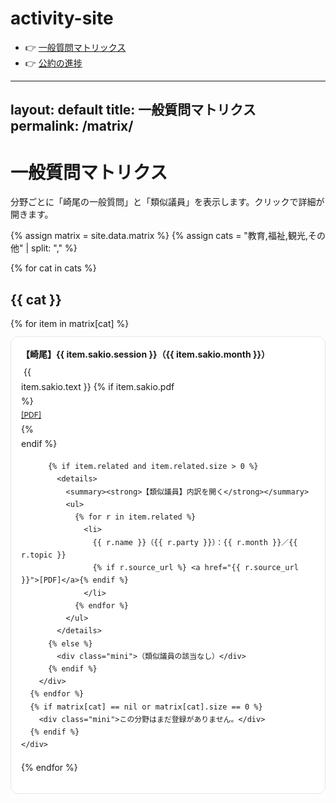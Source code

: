 # activity-site

- 👉 [一般質問マトリックス](/activity-site/matrix/)
- 👉 [公約の進捗](/activity-site/pledges/)
---
layout: default
title: 一般質問マトリクス
permalink: /matrix/
---

<link rel="stylesheet" href="{{ site.baseurl }}/assets/style.css">

<div class="wrapper">
  <h1>一般質問マトリクス</h1>
  <p class="meta">分野ごとに「崎尾の一般質問」と「類似議員」を表示します。クリックで詳細が開きます。</p>

  {% assign matrix = site.data.matrix %}
  {% assign cats = "教育,福祉,観光,その他" | split: "," %}

  <style>
    .matrix-field .card{border:1px solid #e5e7eb;border-radius:12px;padding:16px;margin:12px 0;line-height:1.7;background:#fff}
    details{margin-top:.25rem}
    summary{cursor:pointer}
    .mini{color:#6b7280;font-size:12px}
    @media (max-width:768px){.matrix-field .card{padding:14px}}
  </style>

  {% for cat in cats %}
    <h2 id="{{ cat }}">{{ cat }}</h2>
    <div class="matrix-field">
      {% for item in matrix[cat] %}
        <div class="card">
          <div><strong>【崎尾】{{ item.sakio.session }}（{{ item.sakio.month }}）</strong></div>
          <div style="white-space:pre-wrap; margin:.25rem 0 .5rem;">
            {{ item.sakio.text }}
            {% if item.sakio.pdf %}<div class="mini"><a href="{{ item.sakio.pdf }}">[PDF]</a></div>{% endif %}
          </div>

          {% if item.related and item.related.size > 0 %}
            <details>
              <summary><strong>【類似議員】内訳を開く</strong></summary>
              <ul>
                {% for r in item.related %}
                  <li>
                    {{ r.name }}（{{ r.party }}）：{{ r.month }}／{{ r.topic }}
                    {% if r.source_url %} <a href="{{ r.source_url }}">[PDF]</a>{% endif %}
                  </li>
                {% endfor %}
              </ul>
            </details>
          {% else %}
            <div class="mini">（類似議員の該当なし）</div>
          {% endif %}
        </div>
      {% endfor %}
      {% if matrix[cat] == nil or matrix[cat].size == 0 %}
        <div class="mini">この分野はまだ登録がありません。</div>
      {% endif %}
    </div>
  {% endfor %}
</div>
